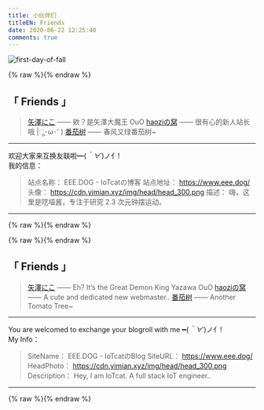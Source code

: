 ```yaml
---
title: 小伙伴们
titleEN: Friends
date: 2020-06-22 12:25:40
comments: true
---
```


![first-day-of-fall](https://api.yimian.xyz/img/?path=imgbed/img_72abe08_1092x430_8_null_normal.gif)


{% raw %}<span class=".zh">{% endraw %}

## 「 Friends 」
> [矢澤にこ](https://blog.ni-co.moe "矢澤にこ")  —— 欸？是矢澤大魔王 OuO 
> [haoziの窝](https://haozi.moe "haoziの窝") —— 很有心的新人站长哦 |ू･ω･' )
> [番茄树](https://tomatotrees.xyz "番茄树上智慧果")   —— 春风又绿番茄树~


-------------------------------
欢迎大家来互换友联啦━(*｀∀´*)ノ亻!    
我的信息：
> 站点名称： EEE.DOG - IoTcatの博客
> 站点地址： https://www.eee.dog/
> 头像： https://cdn.yimian.xyz/img/head/head_300.png
> 描述： 嗨，这里是呓喵酱，专注于研究 2.3 次元钟摆运动。

------------------


{% raw %}</span>{% endraw %}


{% raw %}<span class=".en">{% endraw %}

## 「 Friends 」
> [矢澤にこ](https://blog.ni-co.moe "矢澤にこ")  —— Eh? It’s the Great Demon King Yazawa OuO
> [haoziの窝](https://haozi.moe "haoziの窝") —— A cute and dedicated new webmaster..
> [番茄树](https://tomatotrees.xyz "番茄树上智慧果")   —— Another Tomato Tree~


-------------------------------
You are welcomed to exchange your blogroll with me ━(*｀∀´*)ノ亻!    
My Info：
> SiteName： EEE.DOG - IoTcatのBlog
> SiteURL： https://www.eee.dog/
> HeadPhoto： https://cdn.yimian.xyz/img/head/head_300.png
> Description： Hey, I am IoTcat. A full stack IoT engineer..

------------------


{% raw %}</span>{% endraw %}

